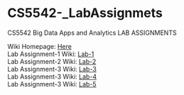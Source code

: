 # CS5542-_LabAssignmets
CS5542 Big Data Apps and Analytics  LAB ASSIGNMENTS

Wiki Homepage: [Here](https://github.com/AhmedAlbishri/CS5542-_LabAssignmets/wiki)<br />
Lab Assignment-1 Wiki: [Lab-1](https://github.com/AhmedAlbishri/CS5542-_LabAssignmets/wiki/Lab-Assignment-1)<br />
Lab Assignment-2 Wiki: [Lab-2](https://github.com/AhmedAlbishri/CS5542-_LabAssignmets/wiki/Lab-Assignment-2)<br />
Lab Assignment-3 Wiki: [Lab-3](https://github.com/AhmedAlbishri/CS5542-_LabAssignmets/wiki/Lab-Assignment-3)<br />
Lab Assignment-3 Wiki: [Lab-4](https://github.com/AhmedAlbishri/CS5542-_LabAssignmets/wiki/Lab-Assignment-4)<br />
Lab Assignment-3 Wiki: [Lab-5](https://github.com/AhmedAlbishri/CS5542-_LabAssignmets/wiki/Lab-Assignment-5)<br />
